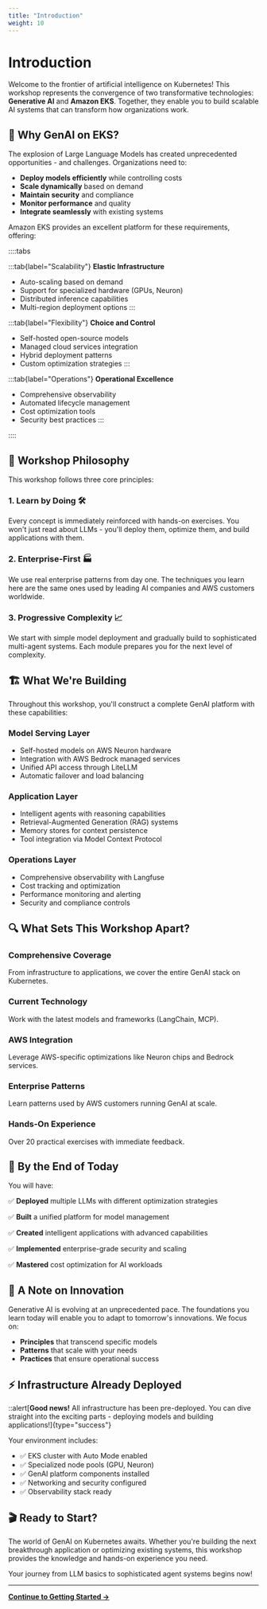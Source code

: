 ```yaml
---
title: "Introduction"
weight: 10
---
```


# Introduction

Welcome to the frontier of artificial intelligence on Kubernetes! This workshop represents the convergence of two transformative technologies: **Generative AI** and **Amazon EKS**. Together, they enable you to build scalable AI systems that can transform how organizations work.

## 🌟 Why GenAI on EKS?

The explosion of Large Language Models has created unprecedented opportunities - and challenges. Organizations need to:

- **Deploy models efficiently** while controlling costs
- **Scale dynamically** based on demand
- **Maintain security** and compliance
- **Monitor performance** and quality
- **Integrate seamlessly** with existing systems

Amazon EKS provides an excellent platform for these requirements, offering:

::::tabs

:::tab{label="Scalability"}
**Elastic Infrastructure**
- Auto-scaling based on demand
- Support for specialized hardware (GPUs, Neuron)
- Distributed inference capabilities
- Multi-region deployment options
:::

:::tab{label="Flexibility"}
**Choice and Control**
- Self-hosted open-source models
- Managed cloud services integration
- Hybrid deployment patterns
- Custom optimization strategies
:::

:::tab{label="Operations"}
**Operational Excellence**
- Comprehensive observability
- Automated lifecycle management
- Cost optimization tools
- Security best practices
:::

::::

## 🎯 Workshop Philosophy

This workshop follows three core principles:

### 1. **Learn by Doing** 🛠️
Every concept is immediately reinforced with hands-on exercises. You won't just read about LLMs - you'll deploy them, optimize them, and build applications with them.

### 2. **Enterprise-First** 🏭
We use real enterprise patterns from day one. The techniques you learn here are the same ones used by leading AI companies and AWS customers worldwide.

### 3. **Progressive Complexity** 📈
We start with simple model deployment and gradually build to sophisticated multi-agent systems. Each module prepares you for the next level of complexity.

## 🏗️ What We're Building

Throughout this workshop, you'll construct a complete GenAI platform with these capabilities:

### **Model Serving Layer**
- Self-hosted models on AWS Neuron hardware
- Integration with AWS Bedrock managed services
- Unified API access through LiteLLM
- Automatic failover and load balancing

### **Application Layer**
- Intelligent agents with reasoning capabilities
- Retrieval-Augmented Generation (RAG) systems
- Memory stores for context persistence
- Tool integration via Model Context Protocol

### **Operations Layer**
- Comprehensive observability with Langfuse
- Cost tracking and optimization
- Performance monitoring and alerting
- Security and compliance controls

## 🔍 What Sets This Workshop Apart?

### **Comprehensive Coverage**
From infrastructure to applications, we cover the entire GenAI stack on Kubernetes.

### **Current Technology**
Work with the latest models and frameworks (LangChain, MCP).

### **AWS Integration**
Leverage AWS-specific optimizations like Neuron chips and Bedrock services.

### **Enterprise Patterns**
Learn patterns used by AWS customers running GenAI at scale.

### **Hands-On Experience**
Over 20 practical exercises with immediate feedback.

## 🚀 By the End of Today

You will have:

✅ **Deployed** multiple LLMs with different optimization strategies

✅ **Built** a unified platform for model management

✅ **Created** intelligent applications with advanced capabilities

✅ **Implemented** enterprise-grade security and scaling

✅ **Mastered** cost optimization for AI workloads

## 💭 A Note on Innovation

Generative AI is evolving at an unprecedented pace. The foundations you learn today will enable you to adapt to tomorrow's innovations. We focus on:

- **Principles** that transcend specific models
- **Patterns** that scale with your needs
- **Practices** that ensure operational success

## ⚡ Infrastructure Already Deployed

::alert[**Good news!** All infrastructure has been pre-deployed. You can dive straight into the exciting parts - deploying models and building applications!]{type="success"}

Your environment includes:
- ✅ EKS cluster with Auto Mode enabled
- ✅ Specialized node pools (GPU, Neuron)
- ✅ GenAI platform components installed
- ✅ Networking and security configured
- ✅ Observability stack ready

## 🎬 Ready to Start?

The world of GenAI on Kubernetes awaits. Whether you're building the next breakthrough application or optimizing existing systems, this workshop provides the knowledge and hands-on experience you need.

Your journey from LLM basics to sophisticated agent systems begins now!

---

**[Continue to Getting Started →](/introduction/getting-started/)**
